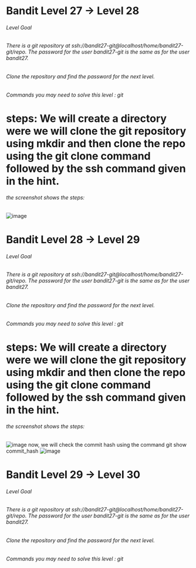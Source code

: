 # Bandit Level 27 → Level 28
###### Level Goal
###### There is a git repository at ssh://bandit27-git@localhost/home/bandit27-git/repo. The password for the user bandit27-git is the same as for the user bandit27.
###### Clone the repository and find the password for the next level.
###### Commands you may need to solve this level   : git
# steps: We will create a directory were we will clone the git repository using mkdir  and then clone the repo using the git clone command followed by the ssh command given in the hint.
   ###### the screenshot shows the steps:   
![image](https://user-images.githubusercontent.com/60177793/89446986-e9625280-d772-11ea-81da-02b1c4175a4d.png)



# Bandit Level 28 → Level 29
###### Level Goal
###### There is a git repository at ssh://bandit27-git@localhost/home/bandit27-git/repo. The password for the user bandit27-git is the same as for the user bandit27.
###### Clone the repository and find the password for the next level.
###### Commands you may need to solve this level   : git
# steps: We will create a directory were we will clone the git repository using mkdir  and then clone the repo using the git clone command followed by the ssh command given in the hint.
   ###### the screenshot shows the steps: 

![image](https://user-images.githubusercontent.com/60177793/89447105-157dd380-d773-11ea-891d-b1ad4c9b7497.png)
now, we will check the commit hash using the command git show commit_hash
![image](https://user-images.githubusercontent.com/60177793/89447172-31817500-d773-11ea-9250-2949185ec721.png)




# Bandit Level 29 → Level 30
###### Level Goal
###### There is a git repository at ssh://bandit27-git@localhost/home/bandit27-git/repo. The password for the user bandit27-git is the same as for the user bandit27.
###### Clone the repository and find the password for the next level.
###### Commands you may need to solve this level   : git
